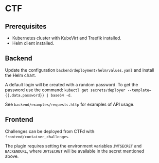 
# CTF

## Prerequisites

- Kubernetes cluster with KubeVirt and Traefik installed.
- Helm client installed.

## Backend

Update the configuration `backend/deployment/helm/values.yaml` and install the Helm chart.

A default login will be created with a random password. To get the password use the command: `kubectl get secrets/deployer --template={{.data.password}} | base64 -d`.

See `backend/examples/requests.http` for examples of API usage.

## Frontend

Challenges can be deployed from CTFd with `frontend/container_challenges`.

The plugin requires setting the environment variables `JWTSECRET` and `BACKENDURL`, where `JWTSECRET` will be available in the secret mentioned above.
